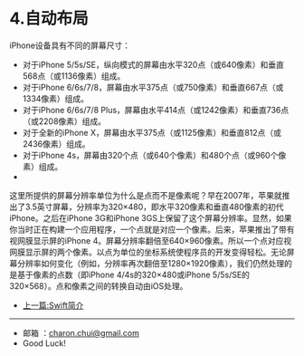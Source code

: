 4.自动布局
===

iPhone设备具有不同的屏幕尺寸：
- 对于iPhone 5/5s/SE，纵向模式的屏幕由水平320点（或640像素）和垂直568点（或1136像素）组成。
- 对于iPhone 6/6s/7/8，屏幕由水平375点（或750像素）和垂直667点（或1334像素）组成。
- 对于iPhone 6/6s/7/8 Plus，屏幕由水平414点（或1242像素）和垂直736点（或2208像素）组成。
- 对于全新的iPhone X，屏幕由水平375点（或1125像素）和垂直812点（或2436像素）组成。
- 对于iPhone 4s，屏幕由320个点（或640个像素）和480个点（或960个像素）组成。
- 
这里所提供的屏幕分辨率单位为什么是点而不是像素呢？早在2007年，苹果就推出了3.5英寸屏幕，分辨率为320×480，即水平320像素和垂直480像素的初代iPhone。之后在iPhone 3G和iPhone 3GS上保留了这个屏幕分辨率。显然，如果你当时正在构建一个应用程序，一个点就是对应一个像素。后来，苹果推出了带有视网膜显示屏的iPhone 4。屏幕分辨率翻倍至640×960像素。所以一个点对应视网膜显示屏的两个像素。以点为单位的坐标系统使程序员的开发变得轻松。无论屏幕分辨率如何变化（例如，分辨率再次翻倍至1280×1920像素），我们仍然处理的是基于像素的点数（即iPhone 4/4s的320×480或iPhone 5/5s/SE的320×568）。点和像素之间的转换自动由iOS处理。




- [上一篇:Swift简介](https://github.com/CharonChui/iOSStudyNote/blob/master/Swfit%E5%85%A5%E9%97%A8/1.Swift%E7%AE%80%E4%BB%8B.md)


---

- 邮箱 ：charon.chui@gmail.com  
- Good Luck! 
